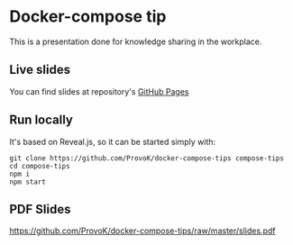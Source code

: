 # Docker-compose tip

This is a presentation done for knowledge sharing in the workplace.

## Live slides

You can find slides at repository's [GitHub Pages](https://provok.github.io/docker-compose-tips)

## Run locally
It's based on Reveal.js, so it can be started simply with:
```
git clone https://github.com/ProvoK/docker-compose-tips compose-tips
cd compose-tips
npm i
npm start
```

## PDF Slides

https://github.com/ProvoK/docker-compose-tips/raw/master/slides.pdf
